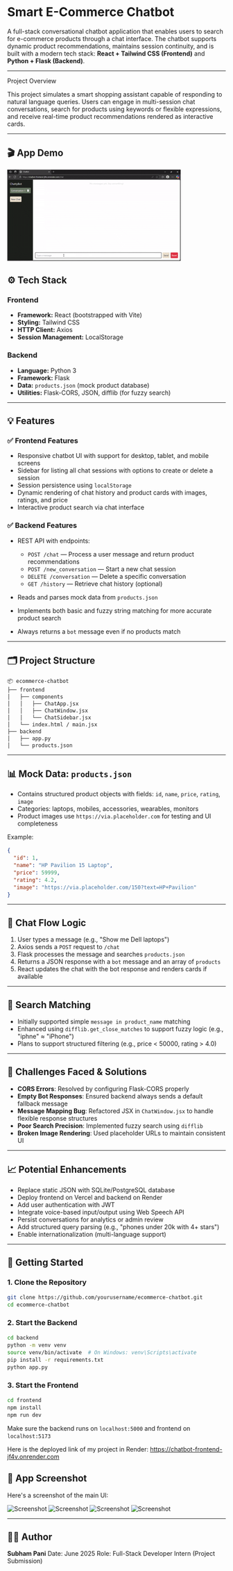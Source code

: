 # Smart E-Commerce Chatbot

A full-stack conversational chatbot application that enables users to search for e-commerce products through a chat interface. The chatbot supports dynamic product recommendations, maintains session continuity, and is built with a modern tech stack: **React + Tailwind CSS (Frontend)** and **Python + Flask (Backend)**.

---

 Project Overview

This project simulates a smart shopping assistant capable of responding to natural language queries. Users can engage in multi-session chat conversations, search for products using keywords or flexible expressions, and receive real-time product recommendations rendered as interactive cards.

---

## 🎬 App Demo

![Demo](frontend/src/assets/demo.gif)


## ⚙️ Tech Stack

### Frontend

* **Framework:** React (bootstrapped with Vite)
* **Styling:** Tailwind CSS
* **HTTP Client:** Axios
* **Session Management:** LocalStorage

### Backend

* **Language:** Python 3
* **Framework:** Flask
* **Data:** `products.json` (mock product database)
* **Utilities:** Flask-CORS, JSON, difflib (for fuzzy search)

---

## 💡 Features

### ✅ Frontend Features

* Responsive chatbot UI with support for desktop, tablet, and mobile screens
* Sidebar for listing all chat sessions with options to create or delete a session
* Session persistence using `localStorage`
* Dynamic rendering of chat history and product cards with images, ratings, and price
* Interactive product search via chat interface

### ✅ Backend Features

* REST API with endpoints:

  * `POST /chat` — Process a user message and return product recommendations
  * `POST /new_conversation` — Start a new chat session
  * `DELETE /conversation` — Delete a specific conversation
  * `GET /history` — Retrieve chat history (optional)
* Reads and parses mock data from `products.json`
* Implements both basic and fuzzy string matching for more accurate product search
* Always returns a `bot` message even if no products match

---

## 🗂 Project Structure

```
📦 ecommerce-chatbot
├── frontend
│   ├── components
│   │   ├── ChatApp.jsx
│   │   ├── ChatWindow.jsx
│   │   └── ChatSidebar.jsx
│   └── index.html / main.jsx
├── backend
│   ├── app.py
│   └── products.json
```

---

## 📊 Mock Data: `products.json`

* Contains structured product objects with fields: `id`, `name`, `price`, `rating`, `image`
* Categories: laptops, mobiles, accessories, wearables, monitors
* Product images use `https://via.placeholder.com` for testing and UI completeness

Example:

```json
{
  "id": 1,
  "name": "HP Pavilion 15 Laptop",
  "price": 59999,
  "rating": 4.2,
  "image": "https://via.placeholder.com/150?text=HP+Pavilion"
}
```

---

## 🔁 Chat Flow Logic

1. User types a message (e.g., "Show me Dell laptops")
2. Axios sends a `POST` request to `/chat`
3. Flask processes the message and searches `products.json`
4. Returns a JSON response with a `bot` message and an array of `products`
5. React updates the chat with the bot response and renders cards if available

---

## 🧠 Search Matching

* Initially supported simple `message in product_name` matching
* Enhanced using `difflib.get_close_matches` to support fuzzy logic (e.g., "iphne" ≈ "iPhone")
* Plans to support structured filtering (e.g., price < 50000, rating > 4.0)

---

## 🚧 Challenges Faced & Solutions

* **CORS Errors**: Resolved by configuring Flask-CORS properly
* **Empty Bot Responses**: Ensured backend always sends a default fallback message
* **Message Mapping Bug**: Refactored JSX in `ChatWindow.jsx` to handle flexible response structures
* **Poor Search Precision**: Implemented fuzzy search using `difflib`
* **Broken Image Rendering**: Used placeholder URLs to maintain consistent UI

---

## 📈 Potential Enhancements

* Replace static JSON with SQLite/PostgreSQL database
* Deploy frontend on Vercel and backend on Render
* Add user authentication with JWT
* Integrate voice-based input/output using Web Speech API
* Persist conversations for analytics or admin review
* Add structured query parsing (e.g., "phones under 20k with 4+ stars")
* Enable internationalization (multi-language support)

---

## 🚀 Getting Started

### 1. Clone the Repository

```bash
git clone https://github.com/yourusername/ecommerce-chatbot.git
cd ecommerce-chatbot
```

### 2. Start the Backend

```bash
cd backend
python -m venv venv
source venv/bin/activate  # On Windows: venv\Scripts\activate
pip install -r requirements.txt
python app.py
```

### 3. Start the Frontend

```bash
cd frontend
npm install
npm run dev
```

Make sure the backend runs on `localhost:5000` and frontend on `localhost:5173`

Here is the deployed link of my project in Render: https://chatbot-frontend-jf4v.onrender.com
 

## 📸 App Screenshot

Here's a screenshot of the main UI:

![Screenshot](frontend/assets/ss1.png)
![Screenshot](frontend/assets/ss2.png)
![Screenshot](frontend/assets/ss3.png)
![Screenshot](frontend/assets/ss4.png)

---

## 👨‍💻 Author

**Subham Pani**
Date: June 2025
Role: Full-Stack Developer Intern (Project Submission)
